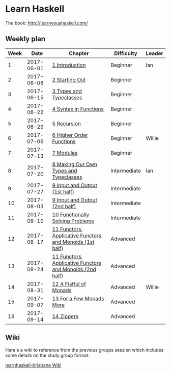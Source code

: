 # Learn Haskell

The book: http://learnyouahaskell.com/

## Weekly plan

| Week | Date | Chapter | Difficulty | Leader |
| ---- | ---- | ------- | ---------- | ------ |
| 1 | 2017-06-01 | [1 Introduction](http://learnyouahaskell.com/introduction) | Beginner | Ian |
| 2 | 2017-06-08 | [2 Starting Out](http://learnyouahaskell.com/starting-out) | Beginner | |
| 3 | 2017-06-15 | [3 Types and Typeclasses](http://learnyouahaskell.com/types-and-typeclasses) | Beginner | |
| 4 | 2017-06-22 | [4 Syntax in Functions](http://learnyouahaskell.com/syntax-in-functions) | Beginner | |
| 5 | 2017-06-29 | [5 Recursion](http://learnyouahaskell.com/recursion) | Beginner | |
| 6 | 2017-07-06 | [6 Higher Order Functions](http://learnyouahaskell.com/higher-order-functions) | Beginner | Willie |
| 7 | 2017-07-13 | [7 Modules](http://learnyouahaskell.com/modules) | Beginner | |
| 8 | 2017-07-20 | [8 Making Our Own Types and Typeclasses](http://learnyouahaskell.com/making-our-own-types-and-typeclasses) | Intermediate | Ian |
| 9 | 2017-07-27 | [9 Input and Output (1st half)](http://learnyouahaskell.com/input-and-output) | Intermediate | |
| 10 | 2017-08-03 | [9 Input and Output (2nd half)](http://learnyouahaskell.com/input-and-output) | Intermediate | |
| 11 | 2017-08-10 | [10 Functionally Solving Problems](http://learnyouahaskell.com/functionally-solving-problems) | Intermediate | |
| 12 | 2017-08-17 | [11 Functors, Applicative Functors and Monoids (1st half)](http://learnyouahaskell.com/functors-applicative-functors-and-monoids) | Advanced | |
| 13 | 2017-08-24 | [11 Functors, Applicative Functors and Monoids (2nd half)](http://learnyouahaskell.com/functors-applicative-functors-and-monoids) | Advanced | |
| 14 | 2017-08-31 | [12 A Fistful of Monads](http://learnyouahaskell.com/a-fistful-of-monads) | Advanced | Willie |
| 15 | 2017-09-07 | [13 For a Few Monads More](http://learnyouahaskell.com/for-a-few-monads-more) | Advanced | |
| 16 | 2017-09-14 | [14 Zippers](http://learnyouahaskell.com/zippers) | Advanced | |


## Wiki

Here's a wiki to reference from the previous groups session which includes some details on the study group format.

[learnhaskell-brisbane Wiki](https://github.com/learnhaskell-brisbane/learn/wiki)
